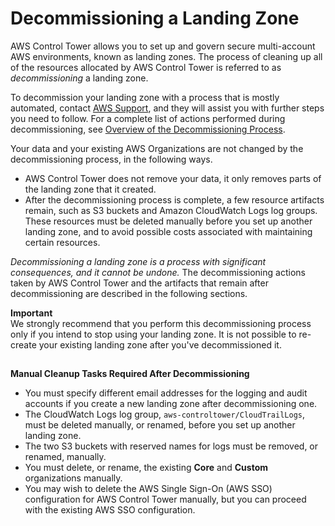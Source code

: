 # Decommissioning a Landing Zone<a name="decommission-landing-zone"></a>

AWS Control Tower allows you to set up and govern secure multi\-account AWS environments, known as landing zones\. The process of cleaning up all of the resources allocated by AWS Control Tower is referred to as *decommissioning* a landing zone\. 

To decommission your landing zone with a process that is mostly automated, contact [AWS Support](https://aws.amazon.com/premiumsupport/), and they will assist you with further steps you need to follow\. For a complete list of actions performed during decommissioning, see [Overview of the Decommissioning Process](decommissioning-process-overview.md)\.

 Your data and your existing AWS Organizations are not changed by the decommissioning process, in the following ways\.
+ AWS Control Tower does not remove your data, it only removes parts of the landing zone that it created\.
+ After the decommissioning process is complete, a few resource artifacts remain, such as S3 buckets and Amazon CloudWatch Logs log groups\. These resources must be deleted manually before you set up another landing zone, and to avoid possible costs associated with maintaining certain resources\.

*Decommissioning a landing zone is a process with significant consequences, and it cannot be undone\.* The decommissioning actions taken by AWS Control Tower and the artifacts that remain after decommissioning are described in the following sections\.

**Important**  
 We strongly recommend that you perform this decommissioning process only if you intend to stop using your landing zone\. It is not possible to re\-create your existing landing zone after you've decommissioned it\.

## <a name="manual-cleanup-required"></a>

**Manual Cleanup Tasks Required After Decommissioning**
+ You must specify different email addresses for the logging and audit accounts if you create a new landing zone after decommissioning one\.
+ The CloudWatch Logs log group, `aws-controltower/CloudTrailLogs`, must be deleted manually, or renamed, before you set up another landing zone\.
+ The two S3 buckets with reserved names for logs must be removed, or renamed, manually\.
+ You must delete, or rename, the existing **Core** and **Custom** organizations manually\.
+  You may wish to delete the AWS Single Sign\-On \(AWS SSO\) configuration for AWS Control Tower manually, but you can proceed with the existing AWS SSO configuration\.